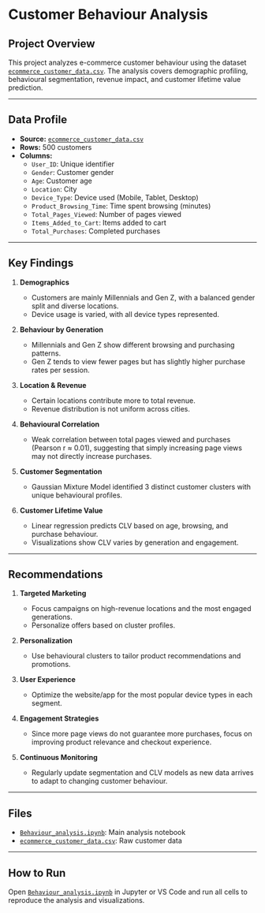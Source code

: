 # Customer Behaviour Analysis

## Project Overview

This project analyzes e-commerce customer behaviour using the dataset [`ecommerce_customer_data.csv`](ecommerce_customer_data.csv). The analysis covers demographic profiling, behavioural segmentation, revenue impact, and customer lifetime value prediction.

---

## Data Profile

- **Source:** [`ecommerce_customer_data.csv`](ecommerce_customer_data.csv)
- **Rows:** 500 customers
- **Columns:**
  - `User_ID`: Unique identifier
  - `Gender`: Customer gender
  - `Age`: Customer age
  - `Location`: City
  - `Device_Type`: Device used (Mobile, Tablet, Desktop)
  - `Product_Browsing_Time`: Time spent browsing (minutes)
  - `Total_Pages_Viewed`: Number of pages viewed
  - `Items_Added_to_Cart`: Items added to cart
  - `Total_Purchases`: Completed purchases

---

## Key Findings

1. **Demographics**
   - Customers are mainly Millennials and Gen Z, with a balanced gender split and diverse locations.
   - Device usage is varied, with all device types represented.

2. **Behaviour by Generation**
   - Millennials and Gen Z show different browsing and purchasing patterns.
   - Gen Z tends to view fewer pages but has slightly higher purchase rates per session.

3. **Location & Revenue**
   - Certain locations contribute more to total revenue.
   - Revenue distribution is not uniform across cities.

4. **Behavioural Correlation**
   - Weak correlation between total pages viewed and purchases (Pearson r ≈ 0.01), suggesting that simply increasing page views may not directly increase purchases.

5. **Customer Segmentation**
   - Gaussian Mixture Model identified 3 distinct customer clusters with unique behavioural profiles.

6. **Customer Lifetime Value**
   - Linear regression predicts CLV based on age, browsing, and purchase behaviour.
   - Visualizations show CLV varies by generation and engagement.

---

## Recommendations

1. **Targeted Marketing**
   - Focus campaigns on high-revenue locations and the most engaged generations.
   - Personalize offers based on cluster profiles.

2. **Personalization**
   - Use behavioural clusters to tailor product recommendations and promotions.

3. **User Experience**
   - Optimize the website/app for the most popular device types in each segment.

4. **Engagement Strategies**
   - Since more page views do not guarantee more purchases, focus on improving product relevance and checkout experience.

5. **Continuous Monitoring**
   - Regularly update segmentation and CLV models as new data arrives to adapt to changing customer behaviour.

---

## Files

- [`Behaviour_analysis.ipynb`](Behaviour_analysis.ipynb): Main analysis notebook
- [`ecommerce_customer_data.csv`](ecommerce_customer_data.csv): Raw customer data

---

## How to Run

Open [`Behaviour_analysis.ipynb`](Behaviour_analysis.ipynb) in Jupyter or VS Code and run all cells to reproduce the analysis and visualizations.
